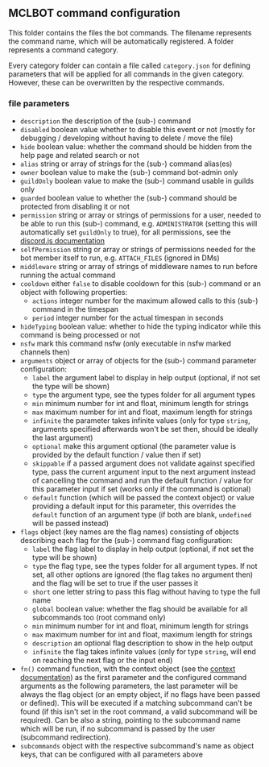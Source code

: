 ## MCLBOT command configuration

This folder contains the files the bot commands. The filename represents the command name, which will be automatically registered. A folder represents a command category.

Every category folder can contain a file called `category.json` for defining parameters that will be applied for all commands in the given category. However, these can be overwritten by the respective commands. 

### file parameters

- `description` the description of the (sub-) command
- `disabled` boolean value whether to disable this event or not (mostly for debugging / developing without having to delete / move the file)
- `hide` boolean value: whether the command should be hidden from the help page and related search or not
- `alias` string or array of strings for the (sub-) command alias(es)
- `owner` boolean value to make the (sub-) command bot-admin only
- `guildOnly` boolean value to make the (sub-) command usable in guilds only
- `guarded` boolean value to whether the (sub-) command should be protected from disabling it or not
- `permission` string or array or strings of permissions for a user, needed to be able to run this  (sub-) command, e.g. `ADMINISTRATOR` (setting this will automatically set `guildOnly` to true), for all permissions, see the [discord.js documentation](https://discord.js.org/#/docs/main/stable/class/Permissions?scrollTo=s-FLAGS)
- `selfPermission` string or array or strings of permissions needed for the bot member itself to run, e.g. `ATTACH_FILES` (ignored in DMs)
- `middleware` string or array of strings of middleware names to run before running the actual command
- `cooldown` either `false` to disable cooldown for this (sub-) command or an object with following properties:
  - `actions` integer number for the maximum allowed calls to this (sub-) command in the timespan
  - `period` integer number for the actual timespan in seconds
- `hideTyping` boolean value: whether to hide the typing indicator while this command is being processed or not
- `nsfw` mark this command nsfw (only executable in nsfw marked channels then)
- `arguments` object or array of objects for the (sub-) command parameter configuration:
  - `label` the argument label to display in help output (optional, if not set the type will be shown)
  - `type` the argument type, see the types folder for all argument types
  - `min` minimum number for int and float, minimum length for strings
  - `max` maximum number for int and float, maximum length for strings
  - `infinite` the parameter takes infinite values (only for type `string`, arguments specified afterwards won't be set then, should be ideally the last argument)
  - `optional` make this argument optional (the parameter value is provided by the default function / value then if set)
  - `skippable` if a passed argument does not validate against specified type, pass the current argument input to the next argument instead of cancelling the command and run the default function / value for this parameter input if set (works only if the command is optional)
  - `default` function (which will be passed the context object) or value providing a default input for this parameter, this overrides the `default` function of an argument type (if both are blank, `undefined` will be passed instead)
- `flags` object (key names are the flag names) consisting of objects describing each flag for the (sub-) command flag configuration:
  - `label` the flag label to display in help output (optional, if not set the type will be shown)
  - `type` the flag type, see the types folder for all argument types. If not set, all other options are ignored (the flag takes no argument then) and the flag will be set to true if the user passes it
  - `short` one letter string to pass this flag without having to type the full name
  - `global` boolean value: whether the flag should be available for all subcommands too (root command only)
  - `min` minimum number for int and float, minimum length for strings
  - `max` maximum number for int and float, maximum length for strings
  - `description` an optional flag description to show in the help output
  - `infinite` the flag takes infinite values (only for type `string`, will end on reaching the next flag or the input end)
- `fn()` command function, with the context object (see the [context documentation](../context.md)) as the first parameter and the configured command arguments as the following parameters, the last parameter will be always the flag object (or an empty object, if no flags have been passed or defined). This will be executed if a matching subcommand can't be found (if this isn't set in the root command, a valid subcommand will be required).
Can be also a string, pointing to the subcommand name which will be run, if no subcommand is passed by the user (subcommand redirection).
- `subcommands` object with the respective subcommand's name as object keys, that can be configured with all parameters above
